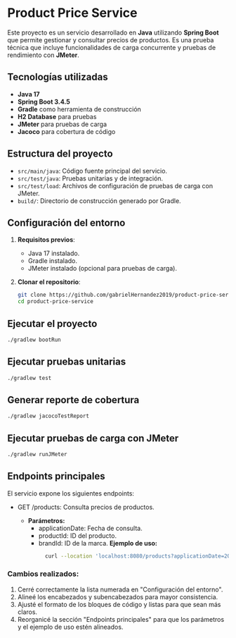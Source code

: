 # Product Price Service

Este proyecto es un servicio desarrollado en **Java** utilizando **Spring Boot** que permite gestionar y consultar precios de productos. Es una prueba técnica que incluye funcionalidades de carga concurrente y pruebas de rendimiento con **JMeter**.

## Tecnologías utilizadas

- **Java 17**
- **Spring Boot 3.4.5**
- **Gradle** como herramienta de construcción
- **H2 Database** para pruebas
- **JMeter** para pruebas de carga
- **Jacoco** para cobertura de código

## Estructura del proyecto

- `src/main/java`: Código fuente principal del servicio.
- `src/test/java`: Pruebas unitarias y de integración.
- `src/test/load`: Archivos de configuración de pruebas de carga con JMeter.
- `build/`: Directorio de construcción generado por Gradle.

## Configuración del entorno

1. **Requisitos previos**:
   - Java 17 instalado.
   - Gradle instalado.
   - JMeter instalado (opcional para pruebas de carga).

2. **Clonar el repositorio**:
   ```bash
   git clone https://github.com/gabrielHernandez2019/product-price-service.git
   cd product-price-service

## Ejecutar el proyecto

```bash
./gradlew bootRun
```

## Ejecutar pruebas unitarias

```bash
./gradlew test
```

## Generar reporte de cobertura
```bash
./gradlew jacocoTestReport
```

## Ejecutar pruebas de carga con JMeter
```bash
./gradlew runJMeter
```

## Endpoints principales

El servicio expone los siguientes endpoints:

- GET /products: Consulta precios de productos.
 
  - **Parámetros:**
    - applicationDate: Fecha de consulta.
    - productId: ID del producto.
    - brandId: ID de la marca.
  **Ejemplo de uso:**
      ```bash
        curl --location 'localhost:8080/products?applicationDate=2023-06-14T10%3A00%3A00&productId=35455&brandId=1'
      ``` 

### Cambios realizados:
1. Cerré correctamente la lista numerada en "Configuración del entorno".
2. Alineé los encabezados y subencabezados para mayor consistencia.
3. Ajusté el formato de los bloques de código y listas para que sean más claros.
4. Reorganicé la sección "Endpoints principales" para que los parámetros y el ejemplo de uso estén alineados.